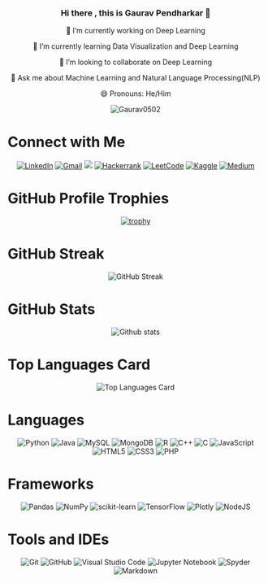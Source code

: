 <div align="center">

### Hi there , this is Gaurav Pendharkar 👋
  
<!--
**Gaurav0502/Gaurav0502** is a ✨ _special_ ✨ repository because its `README.md` (this file) appears on your GitHub profile.

Here are some ideas to get you started:
🤔 I’m looking for help with ...
-->

🔭 I’m currently working on Deep Learning

🌱 I’m currently learning Data Visualization and Deep Learning

👯 I’m looking to collaborate on Deep Learning

💬 Ask me about Machine Learning and Natural Language Processing(NLP)

😄 Pronouns: He/Him

<img src="https://komarev.com/ghpvc/?username=Gaurav0502&label=Profile%20views&color=0e75b6&style=flat" alt="Gaurav0502" />
 
 </div>

# Connect with Me
<div align="center">

 <a href="https://www.linkedin.com/in/gaurav-pendharkar-4048431ba/">![LinkedIn](https://img.shields.io/badge/linkedin-%230077B5.svg?style=for-the-badge&logo=linkedin&logoColor=white)</a>
 <a href="mailto:mitugaurav15@gmail.com">![Gmail](https://img.shields.io/badge/Gmail-D14836?style=for-the-badge&logo=gmail&logoColor=white)</a>
 <img src="https://img.shields.io/badge/Discord-5865F2?style=for-the-badge&logo=discord&logoColor=white">
 <a href="https://www.hackerrank.com/mitugaurav15">![Hackerrank](https://img.shields.io/badge/-Hackerrank-2EC866?style=for-the-badge&logo=HackerRank&logoColor=white)</a>
 <a href="https://leetcode.com/Gaurav_Pendharkar/">![LeetCode](https://img.shields.io/badge/LeetCode-000000?style=for-the-badge&logo=LeetCode&logoColor=#d16c06)</a>
 <a href="https://www.kaggle.com/gauravpendharkar">![Kaggle](https://img.shields.io/badge/Kaggle-035a7d?style=for-the-badge&logo=kaggle&logoColor=white)</a>
 <a href="https://medium.com/@mitugaurav15">![Medium](https://img.shields.io/badge/Medium-12100E?style=for-the-badge&logo=medium&logoColor=white)</a>
  
</div>

# GitHub Profile Trophies
<div align="center">

[![trophy](https://github-profile-trophy.vercel.app/?username=Gaurav0502&column=4&margin-w=10&margin-h=10)](https://github.com/Gaurav0502/github-profile-trophy)

 </div>
 
# GitHub Streak
<div align="center">
  
![GitHub Streak](https://github-readme-streak-stats.herokuapp.com/?user=Gaurav0502)

</div>

# GitHub Stats
<div align="center">
  
![Github stats](https://github-readme-stats.vercel.app/api?username=Gaurav0502&theme=highcontrast&show_icons=true&count_private=true)

</div>

# Top Languages Card
<div align="center">
  
![Top Languages Card](https://github-readme-stats.vercel.app/api/top-langs/?username=Gaurav0502&layout=compact&langs_count=10&hide=jupyter%20notebook)

</div>

# Languages
<div align="center">

![Python](https://img.shields.io/badge/python-3670A0?style=for-the-badge&logo=python&logoColor=ffdd54)
![Java](https://img.shields.io/badge/java-%23ED8B00.svg?style=for-the-badge&logo=java&logoColor=white)
![MySQL](https://img.shields.io/badge/mysql-%2300f.svg?style=for-the-badge&logo=mysql&logoColor=white)
![MongoDB](https://img.shields.io/badge/MongoDB-%234ea94b.svg?style=for-the-badge&logo=mongodb&logoColor=white)
![R](https://img.shields.io/badge/r-%23276DC3.svg?style=for-the-badge&logo=r&logoColor=white)
![C++](https://img.shields.io/badge/c++-%2300599C.svg?style=for-the-badge&logo=c%2B%2B&logoColor=white)
![C](https://img.shields.io/badge/c-%2300599C.svg?style=for-the-badge&logo=c&logoColor=white)
![JavaScript](https://img.shields.io/badge/javascript-%23323330.svg?style=for-the-badge&logo=javascript&logoColor=%23F7DF1E)
![HTML5](https://img.shields.io/badge/html5-%23E34F26.svg?style=for-the-badge&logo=html5&logoColor=white)
![CSS3](https://img.shields.io/badge/css3-%231572B6.svg?style=for-the-badge&logo=css3&logoColor=white)
![PHP](https://img.shields.io/badge/php-%23777BB4.svg?style=for-the-badge&logo=php&logoColor=white)

 </div>
 
# Frameworks
<div align="center">

![Pandas](https://img.shields.io/badge/pandas-%23150458.svg?style=for-the-badge&logo=pandas&logoColor=white)
![NumPy](https://img.shields.io/badge/numpy-%23013243.svg?style=for-the-badge&logo=numpy&logoColor=white)
![scikit-learn](https://img.shields.io/badge/scikit--learn-%23F7931E.svg?style=for-the-badge&logo=scikit-learn&logoColor=white)
![TensorFlow](https://img.shields.io/badge/TensorFlow-%23FF6F00.svg?style=for-the-badge&logo=TensorFlow&logoColor=white)
![Plotly](https://img.shields.io/badge/Plotly-%233F4F75.svg?style=for-the-badge&logo=plotly&logoColor=white)
![NodeJS](https://img.shields.io/badge/node.js-6DA55F?style=for-the-badge&logo=node.js&logoColor=white)

</div>

# Tools and IDEs
<div align="center">
     
![Git](https://img.shields.io/badge/git-%23F05033.svg?style=for-the-badge&logo=git&logoColor=white)
![GitHub](https://img.shields.io/badge/github-%23121011.svg?style=for-the-badge&logo=github&logoColor=white)
![Visual Studio Code](https://img.shields.io/badge/Visual%20Studio%20Code-0078d7.svg?style=for-the-badge&logo=visual-studio-code&logoColor=white)
![Jupyter Notebook](https://img.shields.io/badge/jupyter-%23FA0F00.svg?style=for-the-badge&logo=jupyter&logoColor=white)
![Spyder](https://img.shields.io/badge/Spyder-838485?style=for-the-badge&logo=spyder%20ide&logoColor=maroon)
![Markdown](https://img.shields.io/badge/markdown-%23000000.svg?style=for-the-badge&logo=markdown&logoColor=white)

</div>
